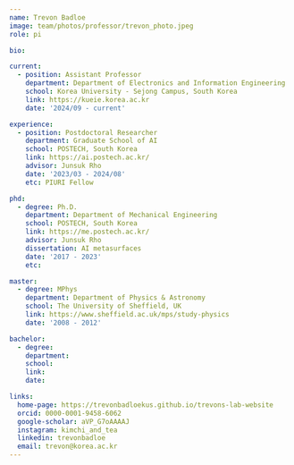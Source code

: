 ```yaml
---
name: Trevon Badloe
image: team/photos/professor/trevon_photo.jpeg
role: pi

bio: 

current:
  - position: Assistant Professor
    department: Department of Electronics and Information Engineering
    school: Korea University - Sejong Campus, South Korea
    link: https://kueie.korea.ac.kr
    date: '2024/09 - current'

experience:
  - position: Postdoctoral Researcher
    department: Graduate School of AI
    school: POSTECH, South Korea
    link: https://ai.postech.ac.kr/
    advisor: Junsuk Rho
    date: '2023/03 - 2024/08'
    etc: PIURI Fellow

phd:
  - degree: Ph.D.
    department: Department of Mechanical Engineering
    school: POSTECH, South Korea
    link: https://me.postech.ac.kr/
    advisor: Junsuk Rho
    dissertation: AI metasurfaces
    date: '2017 - 2023'
    etc:

master:
  - degree: MPhys
    department: Department of Physics & Astronomy
    school: The University of Sheffield, UK
    link: https://www.sheffield.ac.uk/mps/study-physics
    date: '2008 - 2012'

bachelor:
  - degree:
    department:
    school:
    link:
    date:

links:
  home-page: https://trevonbadloekus.github.io/trevons-lab-website
  orcid: 0000-0001-9458-6062
  google-scholar: aVP_G7oAAAAJ
  instagram: kimchi_and_tea
  linkedin: trevonbadloe
  email: trevon@korea.ac.kr
---
```

